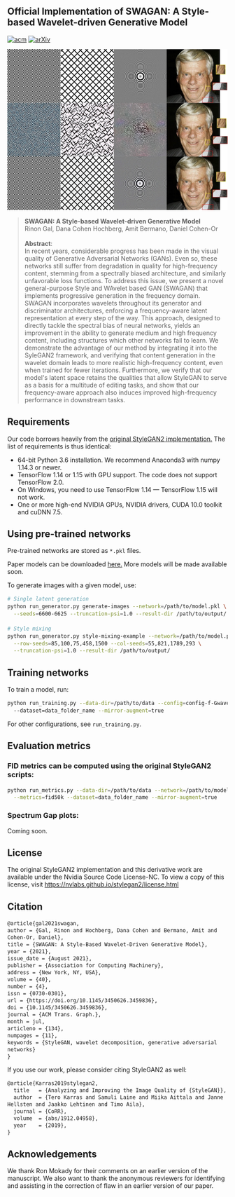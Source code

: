 ## Official Implementation of SWAGAN: A Style-based Wavelet-driven Generative Model

[![acm](https://img.shields.io/badge/ACM-Paper-red.svg)](https://dl.acm.org/doi/10.1145/3450626.3459836)
[![arXiv](https://img.shields.io/badge/arXiv-2102.06108-b31b1b.svg)](https://arxiv.org/abs/2102.06108)


![Teaser image](./docs/teaser.jpg)

> **SWAGAN: A Style-based Wavelet-driven Generative Model**<br>
> Rinon Gal, Dana Cohen Hochberg, Amit Bermano, Daniel Cohen-Or <br><br>
>**Abstract**: <br>
> In recent years, considerable progress has been made in the visual quality of Generative Adversarial Networks (GANs). Even so, these networks still suffer from degradation in quality for high-frequency content, stemming from a spectrally biased architecture, and similarly unfavorable loss functions. To address this issue, we present a novel general-purpose Style and WAvelet based GAN (SWAGAN) that implements progressive generation in the frequency domain. SWAGAN incorporates wavelets throughout its generator and discriminator architectures, enforcing a frequency-aware latent representation at every step of the way. This approach, designed to directly tackle the spectral bias of neural networks, yields an improvement in the ability to generate medium and high frequency content, including structures which other networks fail to learn. We demonstrate the advantage of our method by integrating it into the SyleGAN2 framework, and verifying that content generation in the wavelet domain leads to more realistic high-frequency content, even when trained for fewer iterations. Furthermore, we verify that our model's latent space retains the qualities that allow StyleGAN to serve as a basis for a multitude of editing tasks, and show that our frequency-aware approach also induces improved high-frequency performance in downstream tasks.

## Requirements

Our code borrows heavily from the [original StyleGAN2 implementation.](https://github.com/NVlabs/stylegan2) The list of requirements is thus identical:

* 64-bit Python 3.6 installation. We recommend Anaconda3 with numpy 1.14.3 or newer.
* TensorFlow 1.14 or 1.15 with GPU support. The code does not support TensorFlow 2.0.
* On Windows, you need to use TensorFlow 1.14 &mdash; TensorFlow 1.15 will not work.
* One or more high-end NVIDIA GPUs, NVIDIA drivers, CUDA 10.0 toolkit and cuDNN 7.5.

## Using pre-trained networks

Pre-trained networks are stored as `*.pkl` files.

Paper models can be downloaded [here.](https://drive.google.com/drive/folders/1zb094xlZIIpnT8OfYb2QmRIb-6kDcQ1c?usp=sharing) More models will be made available soon.

To generate images with a given model, use:

```.bash
# Single latent generation
python run_generator.py generate-images --network=/path/to/model.pkl \
  --seeds=6600-6625 --truncation-psi=1.0 --result-dir /path/to/output/

# Style mixing
python run_generator.py style-mixing-example --network=/path/to/model.pkl \
  --row-seeds=85,100,75,458,1500 --col-seeds=55,821,1789,293 \
  --truncation-psi=1.0 --result-dir /path/to/output/
```

## Training networks

To train a model, run:

```.bash
python run_training.py --data-dir=/path/to/data --config=config-f-Gwavelets-Dwavelets \ 
  --dataset=data_folder_name --mirror-augment=true
```

For other configurations, see `run_training.py`.

## Evaluation metrics

### FID metrics can be computed using the original StyleGAN2 scripts:

```.bash
python run_metrics.py --data-dir=/path/to/data --network=/path/to/model.pkl \
  --metrics=fid50k --dataset=data_folder_name --mirror-augment=true
```

### Spectrum Gap plots:

Coming soon.

## License

The original StyleGAN2 implementation and this derivative work are available under the Nvidia Source Code License-NC. To view a copy of this license, visit https://nvlabs.github.io/stylegan2/license.html

## Citation

```
@article{gal2021swagan,
author = {Gal, Rinon and Hochberg, Dana Cohen and Bermano, Amit and Cohen-Or, Daniel},
title = {SWAGAN: A Style-Based Wavelet-Driven Generative Model},
year = {2021},
issue_date = {August 2021},
publisher = {Association for Computing Machinery},
address = {New York, NY, USA},
volume = {40},
number = {4},
issn = {0730-0301},
url = {https://doi.org/10.1145/3450626.3459836},
doi = {10.1145/3450626.3459836},
journal = {ACM Trans. Graph.},
month = jul,
articleno = {134},
numpages = {11},
keywords = {StyleGAN, wavelet decomposition, generative adversarial networks}
}
```

If you use our work, please consider citing StyleGAN2 as well:

```
@article{Karras2019stylegan2,
  title   = {Analyzing and Improving the Image Quality of {StyleGAN}},
  author  = {Tero Karras and Samuli Laine and Miika Aittala and Janne Hellsten and Jaakko Lehtinen and Timo Aila},
  journal = {CoRR},
  volume  = {abs/1912.04958},
  year    = {2019},
}
```

## Acknowledgements

We thank Ron Mokady for their comments on an earlier version of the manuscript.
We also want to thank the anonymous reviewers for identifying and assisting in the correction of flaw in an earlier version of our paper.
